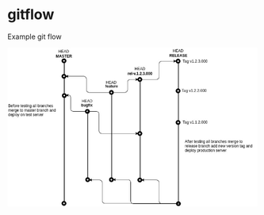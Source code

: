# gitflow
Example git flow

![alt tag](https://raw.githubusercontent.com/monster3d/gitflow/master/gitflow.jpg)

